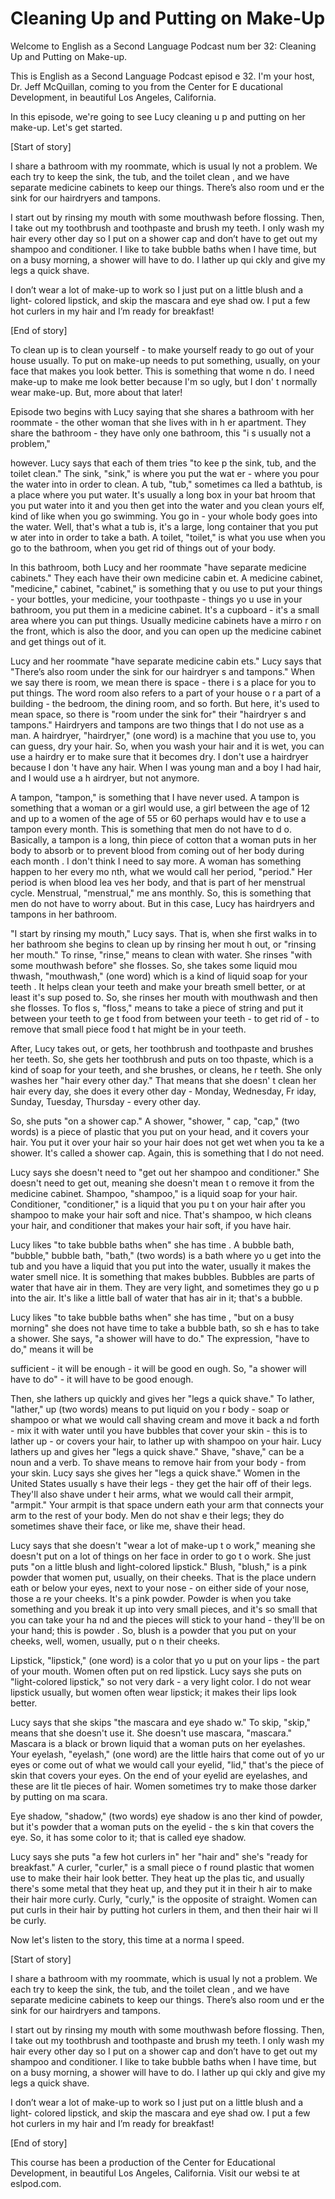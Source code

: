 # Cleaning Up and Putting on Make-Up

Welcome to English as a Second Language Podcast num ber 32: Cleaning Up and Putting on Make-up.

This is English as a Second Language Podcast episod e 32. I'm your host, Dr. Jeff McQuillan, coming to you from the Center for E ducational Development, in beautiful Los Angeles, California.

In this episode, we're going to see Lucy cleaning u p and putting on her make-up. Let's get started.

[Start of story]

I share a bathroom with my roommate, which is usual ly not a problem.  We each try to keep the sink, the tub, and the toilet clean , and we have separate medicine cabinets to keep our things.  There’s also room und er the sink for our hairdryers and tampons.

I start out by rinsing my mouth with some mouthwash  before flossing.  Then, I take out my toothbrush and toothpaste and brush my teeth.  I only wash my hair every other day so I put on a shower cap and don’t have to get out my shampoo and conditioner.  I like to take bubble baths when I have time, but on a busy morning, a shower will have to do.  I lather up qui ckly and give my legs a quick shave.

I don’t wear a lot of make-up to work so I just put  on a little blush and a light- colored lipstick, and skip the mascara and eye shad ow.  I put a few hot curlers in my hair and I’m ready for breakfast!

[End of story]

To clean up is to clean yourself - to make yourself  ready to go out of your house usually.  To put on make-up needs to put something,  usually, on your face that makes you look better.  This is something that wome n do.  I need make-up to make me look better because I'm so ugly, but I don' t normally wear make-up. But, more about that later!

Episode two begins with Lucy saying that she shares  a bathroom with her roommate - the other woman that she lives with in h er apartment.  They share the bathroom - they have only one bathroom, this "i s usually not a problem,"

however.  Lucy says that each of them tries "to kee p the sink, tub, and the toilet clean."  The sink, "sink," is where you put the wat er - where you pour the water into in order to clean.  A tub, "tub," sometimes ca lled a bathtub, is a place where you put water.  It's usually a long box in your bat hroom that you put water into it and you then get into the water and you clean yours elf, kind of like when you go swimming.  You go in - your whole body goes into the water.  Well, that's what a tub is, it's a large, long container that you put w ater into in order to take a bath.  A toilet, "toilet," is what you use when you go to the bathroom, when you get rid of things out of your body.

In this bathroom, both Lucy and her roommate "have separate medicine cabinets."  They each have their own medicine cabin et.  A medicine cabinet, "medicine," cabinet, "cabinet," is something that y ou use to put your things - your bottles, your medicine, your toothpaste - things yo u use in your bathroom, you put them in a medicine cabinet.  It's a cupboard - it's a small area where you can put things.  Usually medicine cabinets have a mirro r on the front, which is also the door, and you can open up the medicine cabinet and get things out of it.

Lucy and her roommate "have separate medicine cabin ets."  Lucy says that "There’s also room under the sink for our hairdryer s and tampons."  When we say there is room, we mean there is space - there i s a place for you to put things. The word room also refers to a part of your house o r a part of a building - the bedroom, the dining room, and so forth.  But here, it's used to mean space, so there is "room under the sink for" their "hairdryer s and tampons."  Hairdryers and tampons are two things that I do not use as a man.  A hairdryer, "hairdryer," (one word) is a machine that you use to, you can guess, dry your hair.  So, when you wash your hair and it is wet, you can use a hairdry er to make sure that it becomes dry.  I don't use a hairdryer because I don 't have any hair.  When I was young man and a boy I had hair, and I would use a h airdryer, but not anymore.

A tampon, "tampon," is something that I have never used.  A tampon is something that a woman or a girl would use, a girl between the age of 12 and up to a women of the age of 55 or 60 perhaps would hav e to use a tampon every month.  This is something that men do not have to d o.  Basically, a tampon is a long, thin piece of cotton that a woman puts in her  body to absorb or to prevent blood from coming out of her body during each month .  I don't think I need to say more.  A woman has something happen to her every mo nth, what we would call her period, "period."  Her period is when blood lea ves her body, and that is part of her menstrual cycle.  Menstrual, "menstrual," me ans monthly.  So, this is something that men do not have to worry about.  But  in this case, Lucy has hairdryers and tampons in her bathroom.

 "I start by rinsing my mouth," Lucy says.  That is,  when she first walks in to her bathroom she begins to clean up by rinsing her mout h out, or "rinsing her mouth." To rinse, "rinse," means to clean with water.  She rinses "with some mouthwash before" she flosses.  So, she takes some liquid mou thwash, "mouthwash," (one word) which is a kind of liquid soap for your teeth .  It helps clean your teeth and make your breath smell better, or at least it's sup posed to.  So, she rinses her mouth with mouthwash and then she flosses.  To flos s, "floss," means to take a piece of string and put it between your teeth to ge t food from between your teeth - to get rid of - to remove that small piece food t hat might be in your teeth.

After, Lucy takes out, or gets, her toothbrush and toothpaste and brushes her teeth.  So, she gets her toothbrush and puts on too thpaste, which is a kind of soap for your teeth, and she brushes, or cleans, he r teeth.  She only washes her "hair every other day."  That means that she doesn' t clean her hair every day, she does it every other day - Monday, Wednesday, Fr iday, Sunday, Tuesday, Thursday - every other day.

So, she puts "on a shower cap."  A shower, "shower, " cap, "cap," (two words) is a piece of plastic that you put on your head, and it covers your hair.  You put it over your hair so your hair does not get wet when you ta ke a shower.  It's called a shower cap.  Again, this is something that I do not  need.

Lucy says she doesn't need to "get out her shampoo and conditioner."  She doesn't need to get out, meaning she doesn't mean t o remove it from the medicine cabinet.  Shampoo, "shampoo," is a liquid soap for your hair. Conditioner, "conditioner," is a liquid that you pu t on your hair after you shampoo to make your hair soft and nice.  That's shampoo, w hich cleans your hair, and conditioner that makes your hair soft, if you have hair.

Lucy likes "to take bubble baths when" she has time .  A bubble bath, "bubble," bubble bath, "bath," (two words) is a bath where yo u get into the tub and you have a liquid that you put into the water, usually it makes the water smell nice.  It is something that makes bubbles.  Bubbles are parts  of water that have air in them.  They are very light, and sometimes they go u p into the air.  It's like a little ball of water that has air in it; that's a bubble.

Lucy likes "to take bubble baths when" she has time , "but on a busy morning" she does not have time to take a bubble bath, so sh e has to take a shower.  She says, "a shower will have to do."  The expression, "have to do," means it will be

sufficient - it will be enough - it will be good en ough.  So, "a shower will have to do" - it will have to be good enough.

Then, she lathers up quickly and gives her "legs a quick shave."  To lather, "lather," up (two words) means to put liquid on you r body - soap or shampoo or what we would call shaving cream and move it back a nd forth - mix it with water until you have bubbles that cover your skin - this is to lather up - or covers your hair, to lather up with shampoo on your hair.  Lucy  lathers up and gives her "legs a quick shave."  Shave, "shave," can be a noun and a verb.  To shave means to remove hair from your body - from your skin.  Lucy says she gives her "legs a quick shave."  Women in the United States usually s have their legs - they get the hair off of their legs.  They'll also shave under t heir arms, what we would call their armpit, "armpit."  Your armpit is that space undern eath your arm that connects your arm to the rest of your body.  Men do not shav e their legs; they do sometimes shave their face, or like me, shave their  head.

Lucy says that she doesn't "wear a lot of make-up t o work," meaning she doesn't put on a lot of things on her face in order to go t o work.  She just puts "on a little blush and light-colored lipstick."  Blush, "blush,"  is a pink powder that women put, usually, on their cheeks.  That is the place undern eath or below your eyes, next to your nose - on either side of your nose, those a re your cheeks.  It's a pink powder.  Powder is when you take something and you break it up into very small pieces, and it's so small that you can take your ha nd and the pieces will stick to your hand - they'll be on your hand; this is powder .  So, blush is a powder that you put on your cheeks, well, women, usually, put o n their cheeks.

Lipstick, "lipstick," (one word) is a color that yo u put on your lips - the part of your mouth.  Women often put on red lipstick.  Lucy says  she puts on "light-colored lipstick," so not very dark - a very light color.  I do not wear lipstick usually, but women often wear lipstick; it makes their lips look  better.

Lucy says that she skips "the mascara and eye shado w."  To skip, "skip," means that she doesn't use it.  She doesn't use mascara, "mascara."  Mascara is a black or brown liquid that a woman puts on her eyelashes.   Your eyelash, "eyelash," (one word) are the little hairs that come out of yo ur eyes or come out of what we would call your eyelid, "lid," that's the piece of skin that covers your eyes.  On the end of your eyelid are eyelashes, and these are lit tle pieces of hair.  Women sometimes try to make those darker by putting on ma scara.

Eye shadow, "shadow," (two words) eye shadow is ano ther kind of powder, but it's powder that a woman puts on the eyelid - the s kin that covers the eye.  So, it has some color to it; that is called eye shadow.

Lucy says she puts "a few hot curlers in" her "hair  and" she's "ready for breakfast."  A curler, "curler," is a small piece o f round plastic that women use to make their hair look better.  They heat up the plas tic, and usually there's some metal that they heat up, and they put it in their h air to make their hair more curly. Curly, "curly," is the opposite of straight.  Women  can put curls in their hair by putting hot curlers in them, and then their hair wi ll be curly.

Now let's listen to the story, this time at a norma l speed.

[Start of story]

I share a bathroom with my roommate, which is usual ly not a problem.  We each try to keep the sink, the tub, and the toilet clean , and we have separate medicine cabinets to keep our things.  There’s also room und er the sink for our hairdryers and tampons.

I start out by rinsing my mouth with some mouthwash  before flossing.  Then, I take out my toothbrush and toothpaste and brush my teeth.  I only wash my hair every other day so I put on a shower cap and don’t have to get out my shampoo and conditioner.  I like to take bubble baths when I have time, but on a busy morning, a shower will have to do.  I lather up qui ckly and give my legs a quick shave.

I don’t wear a lot of make-up to work so I just put  on a little blush and a light- colored lipstick, and skip the mascara and eye shad ow.  I put a few hot curlers in my hair and I’m ready for breakfast!

[End of story]



This course has been a production of the Center for  Educational Development, in beautiful Los Angeles, California.  Visit our websi te at eslpod.com.



